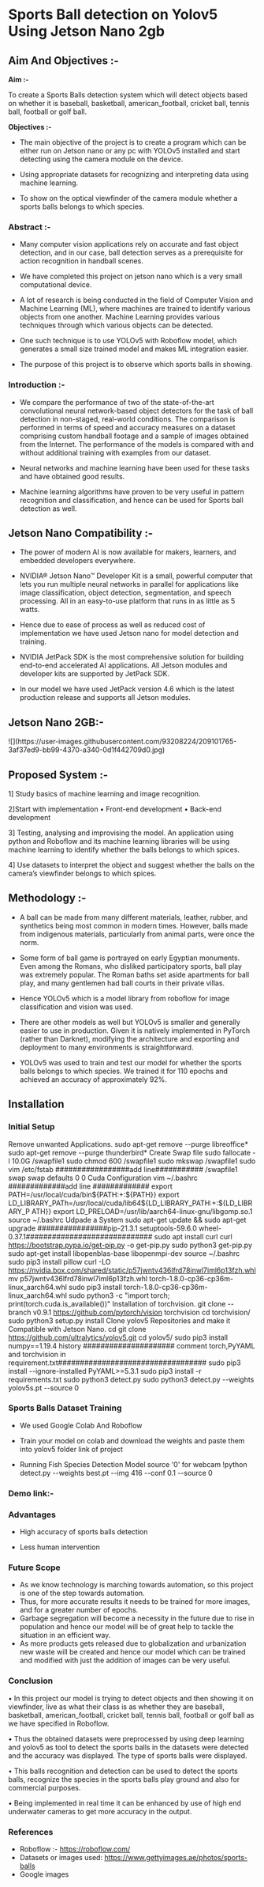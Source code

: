 <h1>Sports Ball detection on Yolov5 Using Jetson Nano 2gb</h1>

<h2>Aim And Objectives :-</h2>

<b>Aim :-</b>

To create a Sports Balls detection system which will detect objects based on whether it is baseball, basketball, american_football, cricket ball, tennis ball, football or golf ball.

<b>Objectives :-</b>

* The main objective of the project is to create a program which can be either run on Jetson nano or any pc with YOLOv5 installed and start detecting using the camera module on the device.

* Using appropriate datasets for recognizing and interpreting data using machine learning.

* To show on the optical viewfinder of the camera module whether a sports balls belongs to which species.

<h3>Abstract :-</h3>

* Many  computer  vision  applications  rely  on accurate and fast object detection, and in our case, ball detection serves  as  a  prerequisite  for  action  recognition  in  handball scenes.

* We have completed this project on jetson nano which is a very small computational device.

* A lot of research is being conducted in the field of Computer Vision and Machine Learning (ML), where machines are trained to identify various objects from one another. Machine Learning provides various techniques through which various objects can be detected.

* One such technique is to use YOLOv5 with Roboflow model, which generates a small size trained model and makes ML integration easier.

* The purpose of this project is to observe which sports balls in showing.

<h3><b>Introduction :-</b></h3>

* We compare the performance of two of the state-of-the-art convolutional neural network-based object detectors for the task of ball detection in non-staged, real-world conditions. The comparison  is  performed  in  terms  of  speed  and  accuracy measures on a dataset comprising custom handball footage and a  sample  of  images  obtained  from  the  Internet.  The performance  of  the  models  is  compared  with  and  without additional training with examples from our dataset.

* Neural networks and machine learning have been used for these tasks and have obtained good results.

* Machine learning algorithms have proven to be very useful in pattern recognition and classification, and hence can be used for Sports ball detection as well.

<h2>Jetson Nano Compatibility :-</h2>

* The power of modern AI is now available for makers, learners, and embedded developers everywhere.

* NVIDIA® Jetson Nano™ Developer Kit is a small, powerful computer that lets you run multiple neural networks in parallel for applications like image classification, object detection, segmentation, and speech processing. All in an easy-to-use platform that runs in as little as 5 watts.

* Hence due to ease of process as well as reduced cost of implementation we have used Jetson nano for model detection and training.

* NVIDIA JetPack SDK is the most comprehensive solution for building end-to-end accelerated AI applications. All Jetson modules and developer kits are supported by JetPack SDK.

* In our model we have used JetPack version 4.6 which is the latest production release and supports all Jetson modules.

<h2>Jetson Nano 2GB:-</h2>
![](https://user-images.githubusercontent.com/93208224/209101765-3af37ed9-bb99-4370-a340-0d1f442709d0.jpg)

## Proposed System :-

1] Study basics of machine learning and image recognition. 

2]Start with implementation • Front-end development • Back-end development 

3] Testing, analysing and improvising the model. An application using python and Roboflow and its machine learning libraries will be using machine learning to identify whether the balls belongs to which spices. 

4] Use datasets to interpret the object and suggest whether the balls on the camera’s viewfinder belongs to which spices.

## Methodology :- 

* A ball can be made from many different materials, leather, rubber, and synthetics being most common in modern times. However, balls made from indigenous materials, particularly from animal parts, were once the norm.

* Some form of ball game is portrayed on early Egyptian monuments. Even among the Romans, who disliked participatory sports, ball play was extremely popular. The Roman baths set aside apartments for ball play, and many gentlemen had ball courts in their private villas.

* Hence YOLOv5 which is a model library from roboflow for image classification and vision was used.

* There are other models as well but YOLOv5 is smaller and generally easier to use in production. Given it is natively implemented in PyTorch (rather than Darknet), modifying the architecture and exporting and deployment to many environments is straightforward.

* YOLOv5 was used to train and test our model for whether the sports balls belongs to which species. We trained it for 110 epochs and achieved an accuracy of approximately 92%.

## Installation

### **Initial Setup**

Remove unwanted Applications. sudo apt-get remove --purge libreoffice* sudo apt-get remove --purge thunderbird* Create Swap file sudo fallocate -l 10.0G /swapfile1 sudo chmod 600 /swapfile1 sudo mkswap /swapfile1 sudo vim /etc/fstab #################add line########### /swapfile1 swap swap defaults 0 0 Cuda Configuration vim ~/.bashrc #############add line ############# export PATH=/usr/local/cuda/bin${PATH:+:${PATH}} export LD_LIBRARY_PATh=/usr/local/cuda/lib64${LD_LIBRARY_PATH:+:${LD_LIBRARY_P ATH}} export LD_PRELOAD=/usr/lib/aarch64-linux-gnu/libgomp.so.1 source ~/.bashrc Udpade a System sudo apt-get update && sudo apt-get upgrade ################pip-21.3.1 setuptools-59.6.0 wheel-0.37.1############################# sudo apt install curl curl https://bootstrap.pypa.io/get-pip.py -o get-pip.py sudo python3 get-pip.py sudo apt-get install libopenblas-base libopenmpi-dev source ~/.bashrc sudo pip3 install pillow curl -LO https://nvidia.box.com/shared/static/p57jwntv436lfrd78inwl7iml6p13fzh.whl mv p57jwntv436lfrd78inwl7iml6p13fzh.whl torch-1.8.0-cp36-cp36m-linux_aarch64.whl sudo pip3 install torch-1.8.0-cp36-cp36m-linux_aarch64.whl sudo python3 -c "import torch; print(torch.cuda.is_available())" Installation of torchvision. git clone --branch v0.9.1 https://github.com/pytorch/vision torchvision cd torchvision/ sudo python3 setup.py install Clone yolov5 Repositories and make it Compatible with Jetson Nano. cd git clone https://github.com/ultralytics/yolov5.git cd yolov5/ sudo pip3 install numpy==1.19.4 history ##################### comment torch,PyYAML and torchvision in requirement.txt################################## sudo pip3 install --ignore-installed PyYAML>=5.3.1 sudo pip3 install -r requirements.txt sudo python3 detect.py sudo python3 detect.py --weights yolov5s.pt --source 0

### Sports Balls Dataset Training

* We used Google Colab And Roboflow

* Train your model on colab and download the weights and paste them into yolov5 folder link of project

* Running Fish Species Detection Model source '0' for webcam !python detect.py --weights best.pt --img 416 --conf 0.1 --source 0

### Demo link:-

### Advantages

* High accuracy of sports balls detection

* Less human intervention

### Future Scope

* As we know technology is marching towards automation, so this project is one of the step towards automation.
* Thus, for more accurate results it needs to be trained for more images, and for a greater number of epochs.
* Garbage segregation will become a necessity in the future due to rise in population and hence our model will be of great help to tackle the situation in an efficient way.
* As more products gets released due to globalization and urbanization new waste will be created and hence our model which can be trained and modified with just the addition of images can be very useful.

### Conclusion

• In this project our model is trying to detect objects and then showing it on viewfinder, live as what their class is as whether they are baseball, basketball, american_football, cricket ball, tennis ball, football or golf ball as we have specified in Roboflow.

• Thus the obtained datasets were preprocessed by using deep learning and yolov5 as tool to detect the sports balls in the datasets were detected and the accuracy was displayed. The type of sports balls were displayed.

• This balls recognition and detection can be used to detect the sports balls, recognize the species in the sports balls play ground and also for commercial purposes.

• Being implemented in real time it can be enhanced by use of high end underwater cameras to get more accuracy in the output.

### References

* Roboflow :- https://roboflow.com/
* Datasets or images used: https://www.gettyimages.ae/photos/sports-balls
* Google images
